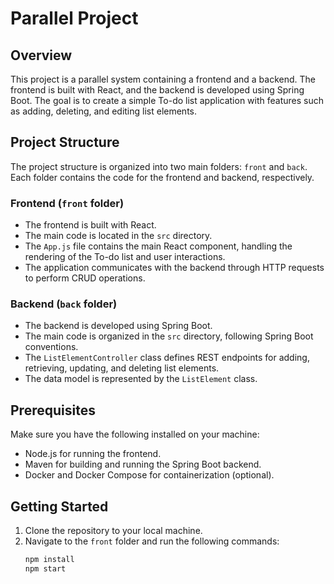 # Parallel Project

## Overview
This project is a parallel system containing a frontend and a backend. The frontend is built with React, and the backend is developed using Spring Boot. The goal is to create a simple To-do list application with features such as adding, deleting, and editing list elements.

## Project Structure
The project structure is organized into two main folders: `front` and `back`. Each folder contains the code for the frontend and backend, respectively.

### Frontend (`front` folder)
- The frontend is built with React.
- The main code is located in the `src` directory.
- The `App.js` file contains the main React component, handling the rendering of the To-do list and user interactions.
- The application communicates with the backend through HTTP requests to perform CRUD operations.

### Backend (`back` folder)
- The backend is developed using Spring Boot.
- The main code is organized in the `src` directory, following Spring Boot conventions.
- The `ListElementController` class defines REST endpoints for adding, retrieving, updating, and deleting list elements.
- The data model is represented by the `ListElement` class.

## Prerequisites
Make sure you have the following installed on your machine:
- Node.js for running the frontend.
- Maven for building and running the Spring Boot backend.
- Docker and Docker Compose for containerization (optional).

## Getting Started
1. Clone the repository to your local machine.
2. Navigate to the `front` folder and run the following commands:
   ```bash
   npm install
   npm start
